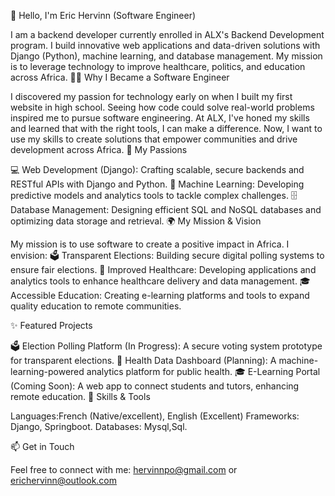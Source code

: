 👋 Hello, I'm Eric Hervinn (Software Engineer)

I am a backend developer currently enrolled in ALX's Backend Development program. I build innovative web applications and data-driven solutions with Django (Python), machine learning, and database management. My mission is to leverage technology to improve healthcare, politics, and education across Africa.
🙋‍♂️ Why I Became a Software Engineer

I discovered my passion for technology early on when I built my first website in high school. Seeing how code could solve real-world problems inspired me to pursue software engineering. At ALX, I've honed my skills and learned that with the right tools, I can make a difference. Now, I want to use my skills to create solutions that empower communities and drive development across Africa.
💙 My Passions

💻 Web Development (Django): Crafting scalable, secure backends and RESTful APIs with Django and Python.
🤖 Machine Learning: Developing predictive models and analytics tools to tackle complex challenges.
🗄 Database Management: Designing efficient SQL and NoSQL databases and optimizing data storage and retrieval.
🌍 My Mission & Vision

My mission is to use software to create a positive impact in Africa. I envision:
🗳️ Transparent Elections: Building secure digital polling systems to ensure fair elections.
🏥 Improved Healthcare: Developing applications and analytics tools to enhance healthcare delivery and data management.
🎓 Accessible Education: Creating e-learning platforms and tools to expand quality education to remote communities.

✨ Featured Projects

🗳️ Election Polling Platform (In Progress): A secure voting system prototype for transparent elections.
🏥 Health Data Dashboard (Planning): A machine-learning-powered analytics platform for public health.
🎓 E-Learning Portal (Coming Soon): A web app to connect students and tutors, enhancing remote education.
🔧 Skills & Tools

Languages:French (Native/excellent), English (Excellent)
Frameworks: Django, Springboot.
Databases: Mysql,Sql.



📫 Get in Touch

Feel free to connect with me: hervinnpo@gmail.com or erichervinn@outlook.com
